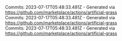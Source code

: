 Commits: 2023-07-17T05:48:33.481Z - Generated via https://github.com/marketplace/actions/artificial-grass
<br>
Commits: 2023-07-17T05:48:33.481Z - Generated via https://github.com/marketplace/actions/artificial-grass
<br>
Commits: 2023-07-17T05:48:33.481Z - Generated via https://github.com/marketplace/actions/artificial-grass
<br>

